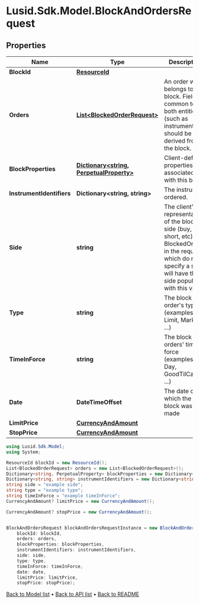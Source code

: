 # Lusid.Sdk.Model.BlockAndOrdersRequest

## Properties

Name | Type | Description | Notes
------------ | ------------- | ------------- | -------------
**BlockId** | [**ResourceId**](ResourceId.md) |  | 
**Orders** | [**List&lt;BlockedOrderRequest&gt;**](BlockedOrderRequest.md) | An order which belongs to a block. Fields common to both entities (such as instrument) should be derived from the block. | 
**BlockProperties** | [**Dictionary&lt;string, PerpetualProperty&gt;**](PerpetualProperty.md) | Client-defined properties associated with this block. | [optional] 
**InstrumentIdentifiers** | **Dictionary&lt;string, string&gt;** | The instrument ordered. | 
**Side** | **string** | The client&#39;s representation of the block&#39;s side (buy, sell, short, etc). BlockedOrders in the request which do not specify a side will have their side populated with this value. | [optional] 
**Type** | **string** | The block order&#39;s type (examples: Limit, Market, ...) | [optional] 
**TimeInForce** | **string** | The block orders&#39; time in force (examples: Day, GoodTilCancel, ...) | [optional] 
**Date** | **DateTimeOffset** | The date on which the block was made | [optional] 
**LimitPrice** | [**CurrencyAndAmount**](CurrencyAndAmount.md) |  | [optional] 
**StopPrice** | [**CurrencyAndAmount**](CurrencyAndAmount.md) |  | [optional] 

```csharp
using Lusid.Sdk.Model;
using System;

ResourceId blockId = new ResourceId();
List<BlockedOrderRequest> orders = new List<BlockedOrderRequest>();
Dictionary<string, PerpetualProperty> blockProperties = new Dictionary<string, PerpetualProperty>();
Dictionary<string, string> instrumentIdentifiers = new Dictionary<string, string>();
string side = "example side";
string type = "example type";
string timeInForce = "example timeInForce";
CurrencyAndAmount? limitPrice = new CurrencyAndAmount();

CurrencyAndAmount? stopPrice = new CurrencyAndAmount();


BlockAndOrdersRequest blockAndOrdersRequestInstance = new BlockAndOrdersRequest(
    blockId: blockId,
    orders: orders,
    blockProperties: blockProperties,
    instrumentIdentifiers: instrumentIdentifiers,
    side: side,
    type: type,
    timeInForce: timeInForce,
    date: date,
    limitPrice: limitPrice,
    stopPrice: stopPrice);
```

[Back to Model list](../README.md#documentation-for-models) &#8226; [Back to API list](../README.md#documentation-for-api-endpoints) &#8226; [Back to README](../README.md)
